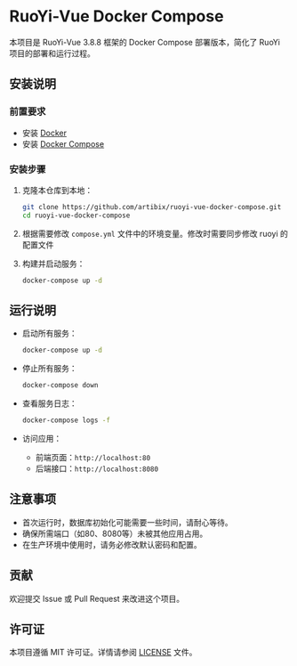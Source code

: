 # RuoYi-Vue Docker Compose

本项目是 RuoYi-Vue 3.8.8 框架的 Docker Compose 部署版本，简化了 RuoYi 项目的部署和运行过程。

## 安装说明

### 前置要求

- 安装 [Docker](https://docs.docker.com/get-docker/)
- 安装 [Docker Compose](https://docs.docker.com/compose/install/)

### 安装步骤

1. 克隆本仓库到本地：

   ```bash
   git clone https://github.com/artibix/ruoyi-vue-docker-compose.git
   cd ruoyi-vue-docker-compose
   ```

2. 根据需要修改 `compose.yml` 文件中的环境变量。修改时需要同步修改 ruoyi 的配置文件

3. 构建并启动服务：

   ```bash
   docker-compose up -d
   ```

## 运行说明

- 启动所有服务：

  ```bash
  docker-compose up -d
  ```

- 停止所有服务：

  ```bash
  docker-compose down
  ```

- 查看服务日志：

  ```bash
  docker-compose logs -f
  ```

- 访问应用：
  - 前端页面：`http://localhost:80`
  - 后端接口：`http://localhost:8080`

## 注意事项

- 首次运行时，数据库初始化可能需要一些时间，请耐心等待。
- 确保所需端口（如80、8080等）未被其他应用占用。
- 在生产环境中使用时，请务必修改默认密码和配置。

## 贡献

欢迎提交 Issue 或 Pull Request 来改进这个项目。

## 许可证

本项目遵循 MIT 许可证。详情请参阅 [LICENSE](LICENSE) 文件。